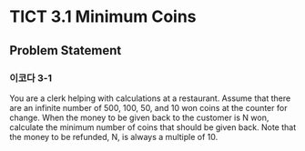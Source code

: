 # TICT 3.1 Minimum Coins

## Problem Statement

### 이코다 3-1

You are a clerk helping with calculations at a restaurant. Assume that there are an infinite number of 500, 100, 50, and 10 won coins at the counter for change. When the money to be given back to the customer is N won, calculate the minimum number of coins that should be given back. Note that the money to be refunded, N, is always a multiple of 10.
